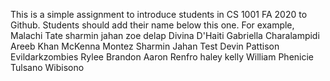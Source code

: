 This is a simple assignment to introduce students in CS 1001 FA 2020 to Github. Students should add their name below this one. For example,
Malachi Tate 
sharmin jahan
zoe delap
Divina D'Haiti
Gabriella Charalampidi
Areeb Khan
McKenna Montez
Sharmin Jahan Test
Devin Pattison
Evildarkzombies
Rylee Brandon
Aaron Renfro
haley kelly
William Phenicie
Tulsano Wibisono

